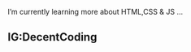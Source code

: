 I’m currently learning more about HTML,CSS & JS ...

IG:DecentCoding
-

<!---
hiwthi6/hiwthi6 is a ✨ special ✨ repository because its `README.md` (this file) appears on your GitHub profile.
You can click the Preview link to take a look at your changes.
--->
